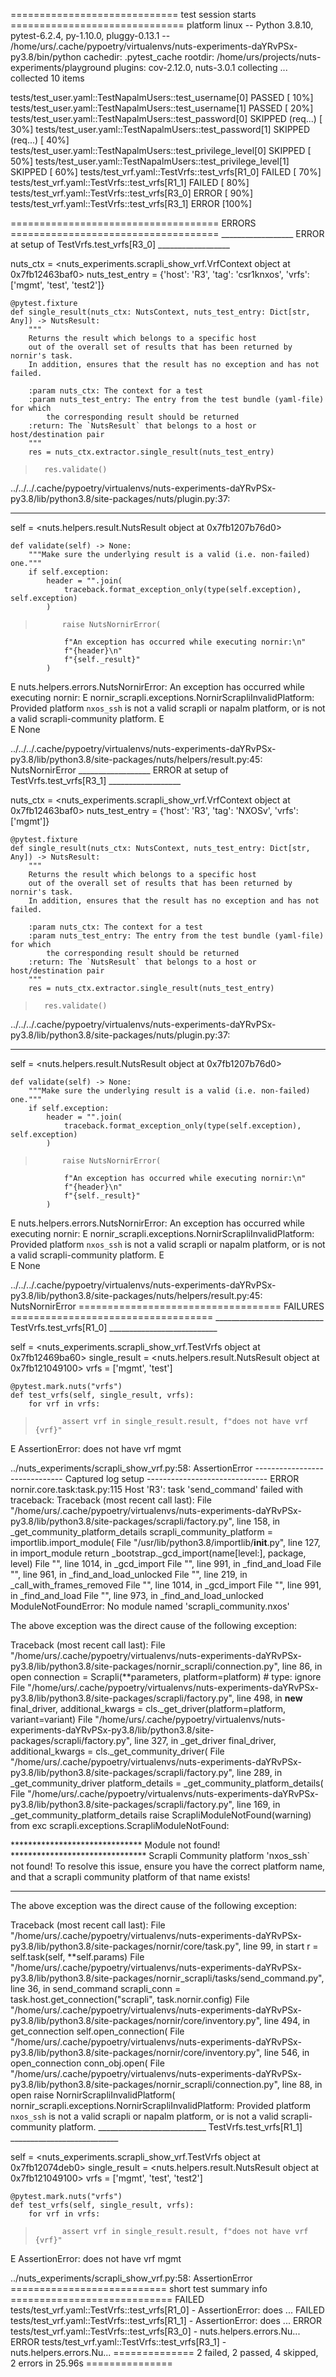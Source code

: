 ============================= test session starts ==============================
platform linux -- Python 3.8.10, pytest-6.2.4, py-1.10.0, pluggy-0.13.1 -- /home/urs/.cache/pypoetry/virtualenvs/nuts-experiments-daYRvPSx-py3.8/bin/python
cachedir: .pytest_cache
rootdir: /home/urs/projects/nuts-experiments/playground
plugins: cov-2.12.0, nuts-3.0.1
collecting ... collected 10 items

tests/test_user.yaml::TestNapalmUsers::test_username[0] PASSED           [ 10%]
tests/test_user.yaml::TestNapalmUsers::test_username[1] PASSED           [ 20%]
tests/test_user.yaml::TestNapalmUsers::test_password[0] SKIPPED (req...) [ 30%]
tests/test_user.yaml::TestNapalmUsers::test_password[1] SKIPPED (req...) [ 40%]
tests/test_user.yaml::TestNapalmUsers::test_privilege_level[0] SKIPPED   [ 50%]
tests/test_user.yaml::TestNapalmUsers::test_privilege_level[1] SKIPPED   [ 60%]
tests/test_vrf.yaml::TestVrfs::test_vrfs[R1_0] FAILED                    [ 70%]
tests/test_vrf.yaml::TestVrfs::test_vrfs[R1_1] FAILED                    [ 80%]
tests/test_vrf.yaml::TestVrfs::test_vrfs[R3_0] ERROR                     [ 90%]
tests/test_vrf.yaml::TestVrfs::test_vrfs[R3_1] ERROR                     [100%]

==================================== ERRORS ====================================
__________________ ERROR at setup of TestVrfs.test_vrfs[R3_0] __________________

nuts_ctx = <nuts_experiments.scrapli_show_vrf.VrfContext object at 0x7fb12463baf0>
nuts_test_entry = {'host': 'R3', 'tag': 'csr1knxos', 'vrfs': ['mgmt', 'test', 'test2']}

    @pytest.fixture
    def single_result(nuts_ctx: NutsContext, nuts_test_entry: Dict[str, Any]) -> NutsResult:
        """
        Returns the result which belongs to a specific host
        out of the overall set of results that has been returned by nornir's task.
        In addition, ensures that the result has no exception and has not failed.
    
        :param nuts_ctx: The context for a test
        :param nuts_test_entry: The entry from the test bundle (yaml-file) for which
            the corresponding result should be returned
        :return: The `NutsResult` that belongs to a host or host/destination pair
        """
        res = nuts_ctx.extractor.single_result(nuts_test_entry)
>       res.validate()

../../../.cache/pypoetry/virtualenvs/nuts-experiments-daYRvPSx-py3.8/lib/python3.8/site-packages/nuts/plugin.py:37: 
_ _ _ _ _ _ _ _ _ _ _ _ _ _ _ _ _ _ _ _ _ _ _ _ _ _ _ _ _ _ _ _ _ _ _ _ _ _ _ _ 

self = <nuts.helpers.result.NutsResult object at 0x7fb1207b76d0>

    def validate(self) -> None:
        """Make sure the underlying result is a valid (i.e. non-failed) one."""
        if self.exception:
            header = "".join(
                traceback.format_exception_only(type(self.exception), self.exception)
            )
>           raise NutsNornirError(
                f"An exception has occurred while executing nornir:\n"
                f"{header}\n"
                f"{self._result}"
            )
E           nuts.helpers.errors.NutsNornirError: An exception has occurred while executing nornir:
E           nornir_scrapli.exceptions.NornirScrapliInvalidPlatform: Provided platform `nxos_ssh` is not a valid scrapli or napalm platform, or is not a valid scrapli-community platform.
E           
E           None

../../../.cache/pypoetry/virtualenvs/nuts-experiments-daYRvPSx-py3.8/lib/python3.8/site-packages/nuts/helpers/result.py:45: NutsNornirError
__________________ ERROR at setup of TestVrfs.test_vrfs[R3_1] __________________

nuts_ctx = <nuts_experiments.scrapli_show_vrf.VrfContext object at 0x7fb12463baf0>
nuts_test_entry = {'host': 'R3', 'tag': 'NXOSv', 'vrfs': ['mgmt']}

    @pytest.fixture
    def single_result(nuts_ctx: NutsContext, nuts_test_entry: Dict[str, Any]) -> NutsResult:
        """
        Returns the result which belongs to a specific host
        out of the overall set of results that has been returned by nornir's task.
        In addition, ensures that the result has no exception and has not failed.
    
        :param nuts_ctx: The context for a test
        :param nuts_test_entry: The entry from the test bundle (yaml-file) for which
            the corresponding result should be returned
        :return: The `NutsResult` that belongs to a host or host/destination pair
        """
        res = nuts_ctx.extractor.single_result(nuts_test_entry)
>       res.validate()

../../../.cache/pypoetry/virtualenvs/nuts-experiments-daYRvPSx-py3.8/lib/python3.8/site-packages/nuts/plugin.py:37: 
_ _ _ _ _ _ _ _ _ _ _ _ _ _ _ _ _ _ _ _ _ _ _ _ _ _ _ _ _ _ _ _ _ _ _ _ _ _ _ _ 

self = <nuts.helpers.result.NutsResult object at 0x7fb1207b76d0>

    def validate(self) -> None:
        """Make sure the underlying result is a valid (i.e. non-failed) one."""
        if self.exception:
            header = "".join(
                traceback.format_exception_only(type(self.exception), self.exception)
            )
>           raise NutsNornirError(
                f"An exception has occurred while executing nornir:\n"
                f"{header}\n"
                f"{self._result}"
            )
E           nuts.helpers.errors.NutsNornirError: An exception has occurred while executing nornir:
E           nornir_scrapli.exceptions.NornirScrapliInvalidPlatform: Provided platform `nxos_ssh` is not a valid scrapli or napalm platform, or is not a valid scrapli-community platform.
E           
E           None

../../../.cache/pypoetry/virtualenvs/nuts-experiments-daYRvPSx-py3.8/lib/python3.8/site-packages/nuts/helpers/result.py:45: NutsNornirError
=================================== FAILURES ===================================
___________________________ TestVrfs.test_vrfs[R1_0] ___________________________

self = <nuts_experiments.scrapli_show_vrf.TestVrfs object at 0x7fb12469ba60>
single_result = <nuts.helpers.result.NutsResult object at 0x7fb121049100>
vrfs = ['mgmt', 'test']

    @pytest.mark.nuts("vrfs")
    def test_vrfs(self, single_result, vrfs):
        for vrf in vrfs:
>           assert vrf in single_result.result, f"does not have vrf {vrf}"
E           AssertionError: does not have vrf mgmt

../nuts_experiments/scrapli_show_vrf.py:58: AssertionError
------------------------------ Captured log setup ------------------------------
ERROR    nornir.core.task:task.py:115 Host 'R3': task 'send_command' failed with traceback:
Traceback (most recent call last):
  File "/home/urs/.cache/pypoetry/virtualenvs/nuts-experiments-daYRvPSx-py3.8/lib/python3.8/site-packages/scrapli/factory.py", line 158, in _get_community_platform_details
    scrapli_community_platform = importlib.import_module(
  File "/usr/lib/python3.8/importlib/__init__.py", line 127, in import_module
    return _bootstrap._gcd_import(name[level:], package, level)
  File "<frozen importlib._bootstrap>", line 1014, in _gcd_import
  File "<frozen importlib._bootstrap>", line 991, in _find_and_load
  File "<frozen importlib._bootstrap>", line 961, in _find_and_load_unlocked
  File "<frozen importlib._bootstrap>", line 219, in _call_with_frames_removed
  File "<frozen importlib._bootstrap>", line 1014, in _gcd_import
  File "<frozen importlib._bootstrap>", line 991, in _find_and_load
  File "<frozen importlib._bootstrap>", line 973, in _find_and_load_unlocked
ModuleNotFoundError: No module named 'scrapli_community.nxos'

The above exception was the direct cause of the following exception:

Traceback (most recent call last):
  File "/home/urs/.cache/pypoetry/virtualenvs/nuts-experiments-daYRvPSx-py3.8/lib/python3.8/site-packages/nornir_scrapli/connection.py", line 86, in open
    connection = Scrapli(**parameters, platform=platform)  # type: ignore
  File "/home/urs/.cache/pypoetry/virtualenvs/nuts-experiments-daYRvPSx-py3.8/lib/python3.8/site-packages/scrapli/factory.py", line 498, in __new__
    final_driver, additional_kwargs = cls._get_driver(platform=platform, variant=variant)
  File "/home/urs/.cache/pypoetry/virtualenvs/nuts-experiments-daYRvPSx-py3.8/lib/python3.8/site-packages/scrapli/factory.py", line 327, in _get_driver
    final_driver, additional_kwargs = cls._get_community_driver(
  File "/home/urs/.cache/pypoetry/virtualenvs/nuts-experiments-daYRvPSx-py3.8/lib/python3.8/site-packages/scrapli/factory.py", line 289, in _get_community_driver
    platform_details = _get_community_platform_details(
  File "/home/urs/.cache/pypoetry/virtualenvs/nuts-experiments-daYRvPSx-py3.8/lib/python3.8/site-packages/scrapli/factory.py", line 169, in _get_community_platform_details
    raise ScrapliModuleNotFound(warning) from exc
scrapli.exceptions.ScrapliModuleNotFound: 

****************************** Module not found! *******************************
Scrapli Community platform 'nxos_ssh` not found!
To resolve this issue, ensure you have the correct platform name, and that a scrapli  community platform of that name exists!
********************************************************************************


The above exception was the direct cause of the following exception:

Traceback (most recent call last):
  File "/home/urs/.cache/pypoetry/virtualenvs/nuts-experiments-daYRvPSx-py3.8/lib/python3.8/site-packages/nornir/core/task.py", line 99, in start
    r = self.task(self, **self.params)
  File "/home/urs/.cache/pypoetry/virtualenvs/nuts-experiments-daYRvPSx-py3.8/lib/python3.8/site-packages/nornir_scrapli/tasks/send_command.py", line 36, in send_command
    scrapli_conn = task.host.get_connection("scrapli", task.nornir.config)
  File "/home/urs/.cache/pypoetry/virtualenvs/nuts-experiments-daYRvPSx-py3.8/lib/python3.8/site-packages/nornir/core/inventory.py", line 494, in get_connection
    self.open_connection(
  File "/home/urs/.cache/pypoetry/virtualenvs/nuts-experiments-daYRvPSx-py3.8/lib/python3.8/site-packages/nornir/core/inventory.py", line 546, in open_connection
    conn_obj.open(
  File "/home/urs/.cache/pypoetry/virtualenvs/nuts-experiments-daYRvPSx-py3.8/lib/python3.8/site-packages/nornir_scrapli/connection.py", line 88, in open
    raise NornirScrapliInvalidPlatform(
nornir_scrapli.exceptions.NornirScrapliInvalidPlatform: Provided platform `nxos_ssh` is not a valid scrapli or napalm platform, or is not a valid scrapli-community platform.
___________________________ TestVrfs.test_vrfs[R1_1] ___________________________

self = <nuts_experiments.scrapli_show_vrf.TestVrfs object at 0x7fb12074deb0>
single_result = <nuts.helpers.result.NutsResult object at 0x7fb121049100>
vrfs = ['mgmt', 'test', 'test2']

    @pytest.mark.nuts("vrfs")
    def test_vrfs(self, single_result, vrfs):
        for vrf in vrfs:
>           assert vrf in single_result.result, f"does not have vrf {vrf}"
E           AssertionError: does not have vrf mgmt

../nuts_experiments/scrapli_show_vrf.py:58: AssertionError
=========================== short test summary info ============================
FAILED tests/test_vrf.yaml::TestVrfs::test_vrfs[R1_0] - AssertionError: does ...
FAILED tests/test_vrf.yaml::TestVrfs::test_vrfs[R1_1] - AssertionError: does ...
ERROR tests/test_vrf.yaml::TestVrfs::test_vrfs[R3_0] - nuts.helpers.errors.Nu...
ERROR tests/test_vrf.yaml::TestVrfs::test_vrfs[R3_1] - nuts.helpers.errors.Nu...
============== 2 failed, 2 passed, 4 skipped, 2 errors in 25.96s ===============

